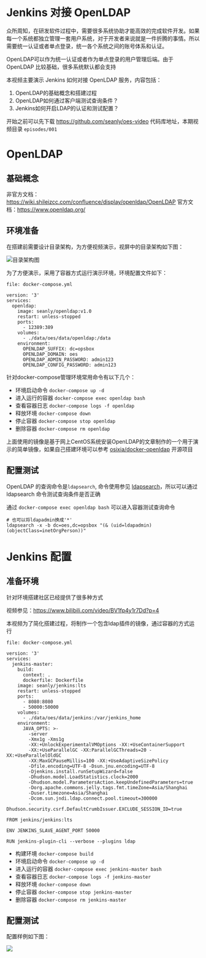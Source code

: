 # Jenkins 对接 OpenLDAP

众所周知，在研发软件过程中，需要很多系统协助才能高效的完成软件开发。如果每一个系统都独立管理一套用户系统，对于开发者来说就是一件折腾的事情。所以需要统一认证或者单点登录，统一各个系统之间的账号体系和认证。

OpenLDAP可以作为统一认证或者作为单点登录的用户管理后端。由于OpenLDAP 比较基础，很多系统默认都会支持

本视频主要演示 Jenkins 如何对接 OpenLDAP 服务，内容包括：
1. OpenLDAP的基础概念和搭建过程
1. OpenLDAP如何通过客户端测试查询条件？
1. Jenkins如何开启LDAP的认证和测试配置？

开始之前可以先下载 https://github.com/seanly/oes-video 代码库地址，本期视频目录 `episodes/001`

# OpenLDAP

## 基础概念

非官方文档：https://wiki.shileizcc.com/confluence/display/openldap/OpenLDAP
官方文档：https://www.openldap.org/

## 环境准备

在搭建前需要设计目录架构，为方便视频演示，视屏中的目录架构如下图：

![目录架构图](https://i.imgur.com/P05gh8t.png)

为了方便演示，采用了容器方式运行演示环境，环境配置文件如下：

`file: docker-compose.yml`
```yaml=
version: '3'
services:
  openldap:
    image: seanly/openldap:v1.0
    restart: unless-stopped
    ports:
      - 12389:389
    volumes:
      - ./data/oes/data/openldap:/data
    environment:
      OPENLDAP_SUFFIX: dc=opsbox
      OPENLDAP_DOMAIN: oes 
      OPENLDAP_ADMIN_PASSWORD: admin123
      OPENLDAP_CONFIG_PASSWORD: admin123
```

针对docker-compose管理环境常用命令有以下几个：

* 环境启动命令 `docker-compose up -d`
* 进入运行的容器 `docker-compose exec openldap bash`
* 查看容器日志 `docker-compose logs -f openldap`
* 释放环境 `docker-compose down`
* 停止容器 `docker-compose stop openldap`
* 删除容器 `docker-compose rm openldap`

上面使用的镜像是基于网上CentOS系统安装OpenLDAP的文章制作的一个用于演示的简单镜像，如果自己搭建环境可以参考 [osixia/docker-openldap](https://github.com/osixia/docker-openldap) 开源项目

## 配置测试

OpenLDAP 的查询命令是`ldapsearch`, 命令使用参见 [ldapsearch](https://docs.ldap.com/ldap-sdk/docs/tool-usages/ldapsearch.html)，所以可以通过 ldapsearch 命令测试查询条件是否正确

通过 `docker-compose exec openldap bash` 可以进入容器测试查询命令

```bash=
# 也可以将ldapadmin换成'*'
ldapsearch -x -b dc=oes,dc=opsbox "(& (uid=ldapadmin) (objectClass=inetOrgPerson))"
```

# Jenkins 配置


## 准备环境

针对环境搭建社区已经提供了很多种方式

视频参见：https://www.bilibili.com/video/BV1fp4y1r7Dd?p=4

本视频为了简化搭建过程，将制作一个包含ldap插件的镜像，通过容器的方式运行

`file: docker-compose.yml`
```yaml=
version: '3'
services:
  jenkins-master:
    build:
      context: .
      dockerfile: Dockerfile
    image: seanly/jenkins:lts
    restart: unless-stopped
    ports:
      - 8080:8080
      - 50000:50000
    volumes:
      - ./data/oes/data/jenkins:/var/jenkins_home
    environment:
      JAVA_OPTS: >-
        -server
        -Xmx1g -Xms1g
        -XX:+UnlockExperimentalVMOptions -XX:+UseContainerSupport
        -XX:+UseParallelGC -XX:ParallelGCThreads=20 -XX:+UseParallelOldGC
        -XX:MaxGCPauseMillis=100 -XX:+UseAdaptiveSizePolicy
        -Dfile.encoding=UTF-8 -Dsun.jnu.encoding=UTF-8
        -Djenkins.install.runSetupWizard=false
        -Dhudson.model.LoadStatistics.clock=2000
        -Dhudson.model.ParametersAction.keepUndefinedParameters=true
        -Dorg.apache.commons.jelly.tags.fmt.timeZone=Asia/Shanghai
        -Duser.timezone=Asia/Shanghai
        -Dcom.sun.jndi.ldap.connect.pool.timeout=300000
        -Dhudson.security.csrf.DefaultCrumbIssuer.EXCLUDE_SESSION_ID=true

```

```dockerfile=
FROM jenkins/jenkins:lts

ENV JENKINS_SLAVE_AGENT_PORT 50000

RUN jenkins-plugin-cli --verbose --plugins ldap
```

* 构建环境 `docker-compose build`
* 环境启动命令 `docker-compose up -d`
* 进入运行的容器 `docker-compose exec jenkins-master bash`
* 查看容器日志 `docker-compose logs -f jenkins-master`
* 释放环境 `docker-compose down`
* 停止容器 `docker-compose stop jenkins-master`
* 删除容器 `docker-compose rm jenkins-master`

## 配置测试

配置样例如下图：

![](https://i.imgur.com/F5eQFFC.png)
